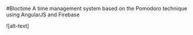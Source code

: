 #Bloctime
A time management system based on the Pomodoro technique using AngularJS and Firebase

![alt-text]